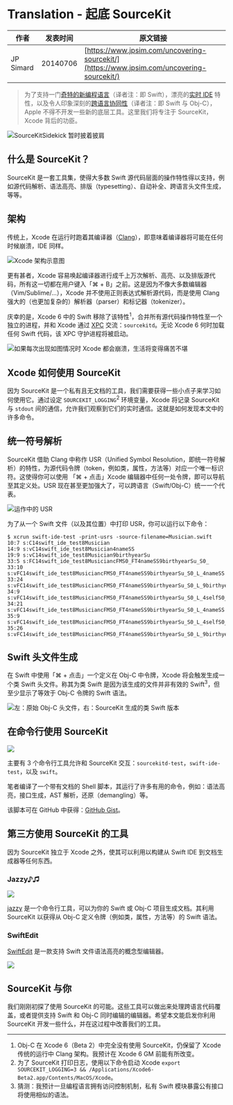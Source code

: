 # Translation - 起底 SourceKit

作者 | 发表时间 | 原文链接
--- | --- | ---
JP Simard | 20140706 | [https://www.jpsim.com/uncovering-sourcekit/](https://www.jpsim.com/uncovering-sourcekit/)

> 为了支持一门[奇特的新编程语言](http://developer.apple.com/swift)（译者注：即 Swift），漂亮的[实时 IDE](https://developer.apple.com/library/prerelease/ios/recipes/xcode_help-source_editor/ExploringandEvaluatingSwiftCodeinaPlayground/ExploringandEvaluatingSwiftCodeinaPlayground.html) 特性，以及令人印象深刻的[跨语言协同性](https://developer.apple.com/library/prerelease/ios/documentation/Swift/Conceptual/BuildingCocoaApps/InteractingWithObjective-CAPIs.html)（译者注：即 Swift 与 Obj-C），Apple 不得不开发一些新的底层工具。这里我们将专注于 SourceKit，Xcode 背后的功臣。

![SourceKitSidekick 暂时披着披肩](https://www.jpsim.com/images/posts/sidekick.jpg)

## 什么是 SourceKit？

SourceKit 是一套工具集，使得大多数 Swift 源代码层面的操作特性得以支持，例如源代码解析、语法高亮、排版（typesetting）、自动补全、跨语言头文件生成，等等。

## 架构

传统上，Xcode 在运行时跑着其编译器（[Clang](http://clang.llvm.org/)），即意味着编译器将可能在任何时候崩溃，IDE 同样。

![Xcode 架构示意图](https://www.jpsim.com/images/posts/house_of_cards.jpg)

更有甚者，Xcode 容易唤起编译器进行成千上万次解析、高亮、以及排版源代码，所有这一切都在用户键入「⌘ + B」之前。这是因为不像大多数编辑器（Vim/Sublime/...），Xcode 并不使用正则表达式解析源代码，而是使用 Clang 强大的（也更加复杂的）解析器（parser）和标记器（tokenizer）。

庆幸的是，Xcode 6 中的 Swift 移除了该特性<sup>1</sup>，合并所有源代码操作特性至一个独立的进程，并和 Xcode 通过 [XPC](https://developer.apple.com/library/mac/documentation/macosx/conceptual/bpsystemstartup/chapters/CreatingXPCServices.html) 交流：`sourcekitd`。无论 Xcode 6 何时加载任何 Swift 代码，该 XPC 守护进程将被启动。

![如果每次出现如图情况时 Xcode 都会崩溃，生活将变得痛苦不堪](https://www.jpsim.com/images/posts/sourcekit_terminated.jpg)

## Xcode 如何使用 SourceKit

因为 SourceKit 是一个私有且无文档的工具，我们需要获得一些小点子来学习如何使用它。通过设定 `SOURCEKIT_LOGGING`<sup>2</sup> 环境变量，Xcode 将记录 SourceKit 与 `stdout` 间的通信，允许我们观察到它们的实时通信。这就是如何发现本文中的许多命令。

## 统一符号解析

SourceKit 借助 Clang 中称作 USR（Unified Symbol Resolution，即统一符号解析）的特性，为源代码令牌（token，例如类，属性，方法等）对应一个唯一标识符。这使得你可以使用 「⌘ + 点击」Xcode 编辑器中任何一处令牌，即可以导航至其定义处。USR 现在甚至更加强大了，可以跨语言（Swift/Obj-C）统一一个代表。

![运作中的 USR](https://www.jpsim.com/images/posts/usr.jpg)

为了从一个 Swift 文件（以及其位置）中打印 USR，你可以运行以下命令： 

```
$ xcrun swift-ide-test -print-usrs -source-filename=Musician.swift
10:7 s:C14swift_ide_test8Musician
14:9 s:vC14swift_ide_test8Musician4nameSS
19:9 s:vC14swift_ide_test8Musician9birthyearSu
33:5 s:FC14swift_ide_test8MusiciancFMS0_FT4nameSS9birthyearSu_S0_
33:10 s:vFC14swift_ide_test8MusiciancFMS0_FT4nameSS9birthyearSu_S0_L_4nameSS
33:24 s:vFC14swift_ide_test8MusiciancFMS0_FT4nameSS9birthyearSu_S0_L_9birthyearSu
34:9 s:vFC14swift_ide_test8MusiciancFMS0_FT4nameSS9birthyearSu_S0_L_4selfS0_
34:21 s:vFC14swift_ide_test8MusiciancFMS0_FT4nameSS9birthyearSu_S0_L_4nameSS
35:9 s:vFC14swift_ide_test8MusiciancFMS0_FT4nameSS9birthyearSu_S0_L_4selfS0_
35:26 s:vFC14swift_ide_test8MusiciancFMS0_FT4nameSS9birthyearSu_S0_L_9birthyearSu
```

## Swift 头文件生成

在 Swift 中使用「⌘ + 点击」一个定义在 Obj-C 中令牌，Xcode 将会触发生成一个类 Swift 头文件。称其为类 Swift 是因为该生成的文件并非有效的 Swift<sup>3</sup>，但至少显示了等效于 Obj-C 令牌的 Swift 语法。

![左：原始 Obj-C 头文件，右：SourceKit 生成的类 Swift 版本](https://www.jpsim.com/images/posts/generated_swift_header.jpg)

## 在命令行使用 SourceKit

![](https://www.jpsim.com/images/posts/sourcekit_playground.jpg)

主要有 3 个命令行工具允许和 SourceKit 交互：`sourcekitd-test`，`swift-ide-test`，以及 `swift`。

笔者编译了一个带有文档的 Shell 脚本，其运行了许多有用的命令，例如：语法高亮，接口生成，AST 解析，还原（demangling）等。

该脚本可在 GitHub 中获得：[GitHub Gist](https://gist.github.com/jpsim/13971c81445219db1c63#file-sourcekit_playground-sh)。

## 第三方使用 SourceKit 的工具

因为 SourceKit 独立于 Xcode 之外，使其可以利用以构建从 Swift IDE 到文档生成器等任何东西。

### Jazzy♪♫

![](https://www.jpsim.com/images/posts/jazzy.jpg)

[jazzy](https://github.com/realm/jazzy) 是一个命令行工具，可以为你的 Swift 或 Obj-C 项目生成文档。其利用 SourceKit 以获得从 Obj-C 定义令牌（例如类，属性，方法等）的 Swift 语法。

### SwiftEdit

[SwiftEdit](https://github.com/jpsim/SwiftEdit) 是一款支持 Swift 文件语法高亮的概念型编辑器。

![](https://www.jpsim.com/images/posts/SwiftEdit.png)

## SourceKit 与你

我们刚刚初探了使用 SourceKit 的可能。这些工具可以做出来处理跨语言代码覆盖，或者提供支持 Swift 和 Obj-C 同时编辑的编辑器。希望本文能启发你利用 SourceKit 开发一些什么，并在这过程中改善我们的工具。

---

1. Obj-C 在 Xcode 6（Beta 2）中完全没有使用 SourceKit，仍保留了 Xcode 传统的运行中 Clang 架构。我预计在 Xcode 6 GM 前能有所改变。
2. 为了 SourceKit 打印日志，使用以下命令启动 Xcode `export SOURCEKIT_LOGGING=3 && /Applications/Xcode6-Beta2.app/Contents/MacOS/Xcode`。
3. 猜测：我预计一旦编程语言拥有访问控制机制，私有 Swift 模块暴露公有接口将使用相似的语法。